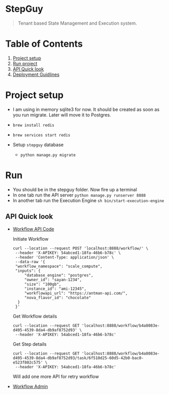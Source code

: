 # StepGuy

> Tenant based State Management and Execution system.


# Table of Contents

1. [Project setup](https://github.com/unlimited91/stepguy#project-setup)
2. [Run project](https://github.com/unlimited91/stepguy#run)
3. [API Quick look](https://github.com/unlimited91/stepguy#api-quick-look)
4. [Deployment Guidlines](https://github.com/unlimited91/stepguy#deployment-guidlines)


# Project setup

* I am using in memory sqlite3 for now. It should be created as soon as you run migrate. Later will move it to Postgres.
* `brew install redis`
* `brew services start redis`

* Setup `stepguy` database 
    * `python manage.py migrate`


# Run

*  You should be in the stepguy folder. Now fire up a terminal
*  In one tab run the API server `python manage.py runserver 8888`
*  In another tab run the Execution Engine `sh bin/start-execution-engine`
 

## API Quick look
* [Workflow API Code](workflowapi/views.py)

     Initiate Workflow
     
     ```
     curl --location --request POST 'localhost:8888/workflow/' \
      --header 'X-APIKEY: 54abced1-18fa-46b6-b78c' \
      --header 'Content-Type: application/json' \
      --data-raw '{
      "workflow_namespace": "scale_compute",
      "inputs": {
          "database_engine": "postgres",
          "owner_id": "sayan-1234",
          "size": "100gb",
          "instance_id": "ami-12345",
          "workflowapi_url": "https://antman-api.com/",
          "nova_flavor_id": "chocolate"
       }
      }'
     ```
      
     Get Workflow details
     
     ```
     curl --location --request GET 'localhost:8888/workflow/b4a8083e-d495-4539-8da4-db9af8752d93' \
      --header 'X-APIKEY: 54abced1-18fa-46b6-b78c'      
     ```
     
     Get Step details
     
     ```
     curl --location --request GET 'localhost:8888/workflow/b4a8083e-d495-4539-8da4-db9af8752d93/task/6f510d25-60d5-42b0-bac0-e523f802c575' \
      --header 'X-APIKEY: 54abced1-18fa-46b6-b78c'
     ```
     
     Will add one more API for retry workflow
     
* [Workflow Admin](workflowops/admin.py)




